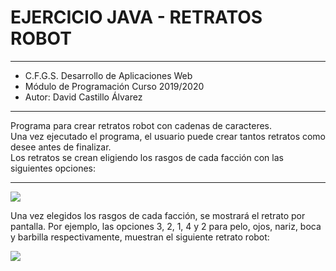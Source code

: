 # EJERCICIO JAVA - RETRATOS ROBOT
    
----------

- C.F.G.S. Desarrollo de Aplicaciones Web
- Módulo de Programación Curso 2019/2020
- Autor: David Castillo Álvarez

----------
Programa para crear retratos robot con cadenas de caracteres.  
Una vez ejecutado el programa, el usuario puede crear tantos retratos como desee antes de finalizar.  
Los retratos se crean eligiendo los rasgos de cada facción con las siguientes opciones:

----------

![](https://i.imgur.com/EpM0U9I.png)

Una vez elegidos los rasgos de cada facción, se mostrará el retrato por pantalla. Por ejemplo, las opciones 3, 2, 1, 4 y 2 para pelo, ojos, nariz, boca y barbilla respectivamente, muestran el siguiente retrato robot:

![](https://i.imgur.com/GTXSCCm.png)



